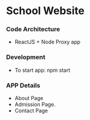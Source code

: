 # School Website

### Code Architecture
- ReactJS + Node Proxy app

### Development
- To start app: npm start

### APP Details
- About Page
- Admission Page.
- Contact Page
